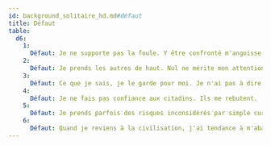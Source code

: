 ```yaml
---
id: background_solitaire_hd.md#défaut
title: Défaut
table:
  d6:
    1:
      Défaut: Je ne supporte pas la foule. Y être confronté m'angoisse au plus haut point.
    2:
      Défaut: Je prends les autres de haut. Nul ne mérite mon attention.
    3:
      Défaut: Ce que je sais, je le garde pour moi. Je n'ai pas à dire ce que je ne veux pas dire.
    4:
      Défaut: Je ne fais pas confiance aux citadins. Ils me rebutent.
    5:
      Défaut: Je prends parfois des risques inconsidérés par simple curiosité.
    6:
      Défaut: Quand je reviens à la civilisation, j'ai tendance à m'abandonner aux plaisirs qu'elle m'offre. Un peu trop, parfois.
---
```


